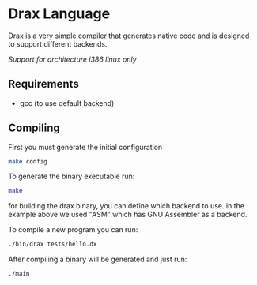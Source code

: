 # Drax Language

Drax is a very simple compiler that generates native code and is designed to support different backends.

*Support for architecture i386 linux only*

## Requirements
* gcc (to use default backend)

## Compiling

First you must generate the initial configuration

```bash
make config
```

To generate the binary executable run:

```bash
make
```
for building the drax binary, you can define which backend to use.
in the example above we used "ASM" which has GNU Assembler as a backend.


To compile a new program you can run:

```bash
./bin/drax tests/hello.dx
```

After compiling a binary will be generated and just run:
```bash
./main
```
